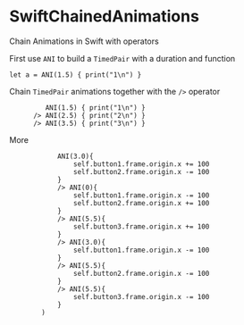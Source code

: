 # SwiftChainedAnimations
Chain Animations in Swift with operators

First use `ANI` to build a `TimedPair` with a duration and  function
```
let a = ANI(1.5) { print("1\n") }
```

Chain  `TimedPair` animations together with the `/>` operator
```
         ANI(1.5) { print("1\n") }
      /> ANI(2.5) { print("2\n") }
      /> ANI(3.5) { print("3\n") }
```

More 
```
            ANI(3.0){
                self.button1.frame.origin.x += 100
                self.button2.frame.origin.x -= 100
            }
            /> ANI(0){
                self.button1.frame.origin.x -= 100
                self.button2.frame.origin.x += 100
            }
            /> ANI(5.5){
                self.button3.frame.origin.x += 100
            }
            /> ANI(3.0){
                self.button1.frame.origin.x -= 100
            }
            /> ANI(5.5){
                self.button2.frame.origin.x -= 100
            }
            /> ANI(5.5){
                self.button3.frame.origin.x -= 100
            }
        )
```
